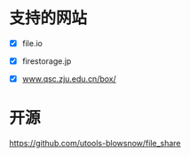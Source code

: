 # 支持的网站
- [x] file.io
- [x] firestorage.jp
- [x] www.qsc.zju.edu.cn/box/


# 开源
https://github.com/utools-blowsnow/file_share
